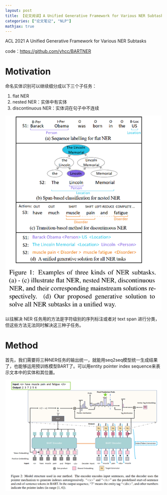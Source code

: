 ```yaml
---
layout: post
title: 【论文阅读】A Unified Generative Framework for Various NER Subtasks
categories: ["论文笔记", "NLP"]
mathjax: true
---
```


ACL 2021 A Unified Generative Framework for Various NER Subtasks

code：https://github.com/yhcc/BARTNER

# Motivation

命名实体识别可以继续细分成以下三个子任务：

1. flat NER
2. nested NER：实体中有实体
3. discontinuous NER：实体词在句子中不连续

![subtasks](../images/blog/generation_ner.png)

以往解决 NER 任务用的方法是字符级别的序列标注或者对 text span 进行分类，但这些方法无法同时解决这三种子任务。

# Method

首先，我们需要将三种NER任务的输出统一，就能用seq2seq模型统一生成结果了，也能够运用预训练模型BART了。可以用entity pointer index sequence来表示文本中的实体和其位置。

![model](../images/blog/generation_ner_model.png)
